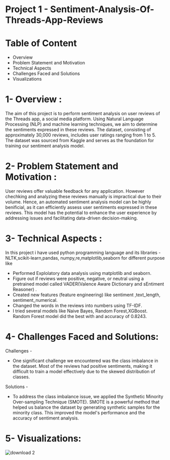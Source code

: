 # Project 1 - Sentiment-Analysis-Of-Threads-App-Reviews

# Table of Content
- Overview
- Problem Statement and Motivation
- Technical Aspects
- Challenges Faced and Solutions
- Visualizations

# 1- Overview :
The aim of this project is to perform sentiment analysis on user reviews of the Threads app, a social media platform. Using Natural Language Processing (NLP) and machine learning techniques, we aim to determine the sentiments expressed in these reviews. The dataset, consisting of approximately 30,000 reviews, includes user ratings ranging from 1 to 5. The dataset was sourced from Kaggle and serves as the foundation for training our sentiment analysis model.

# 2- Problem Statement and Motivation :
User reviews offer valuable feedback for any application. However chechking and analyzing these reviews manually is impractical due to their volume. Hence, an automated sentiment analysis model can be highly benificial, as it can efficiently assess user sentiments expressed in these reviews.
This model has the potential to enhance the user experience by addressing issues and facilitating data-driven decision-making.

# 3- Technical Aspects :
In this project i have used python programming language and its libraries - NLTK,scikit-learn,pandas, numpy,re,matplotlib,seaborn
for different purpose like
- Performed Explolatory data analysis using matplotlib and seaborn.
- Figure out if reviews were positive, negative, or neutral using a pretrained model called VADER(Valence Aware Dictionary and sEntiment Reasoner) .
- Created new features (feature engineering) like sentiment	,text_length,	sentiment_numerical.
- Changed the words in the reviews into numbers using TF-IDF.
- I tried several models like Naive Bayes, Random Forest,XGBoost.
  Random Forest model did the best with and accuracy of 0.8243.

 # 4- Challenges Faced and Solutions:
 Challenges - 
 - One significant challenge we encountered was the class imbalance in the dataset. Most of the reviews had positive sentiments, making it difficult to train a model 
  effectively due to the skewed distribution of classes.

 Solutions -
 - To address the class imbalance issue, we applied the Synthetic Minority Over-sampling Technique (SMOTE). SMOTE is a powerful method that helped us balance the dataset by 
  generating synthetic samples for the minority class. This improved the model's performance and the accuracy of sentiment analysis.

 
 # 5- Visualizations:
  
  ![download 2](https://github.com/Karanmanolaa/Sentiment-Analysis-Of-Threads-App-Reviews-/assets/144649975/a066e375-6459-4b31-9ed6-2d68d5b90504)

  

  
